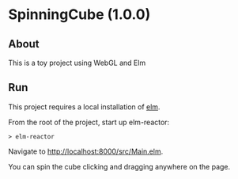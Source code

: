 # SpinningCube (1.0.0)

## About
This is a toy project using WebGL and Elm

## Run 

This project requires a local installation of [elm](http://elm-lang.org/).

From the root of the project, start up elm-reactor:
```
> elm-reactor
```
Navigate to [http://localhost:8000/src/Main.elm](http://localhost:8000/src/Main.elm). 

You can spin the cube clicking and dragging anywhere on the page.


